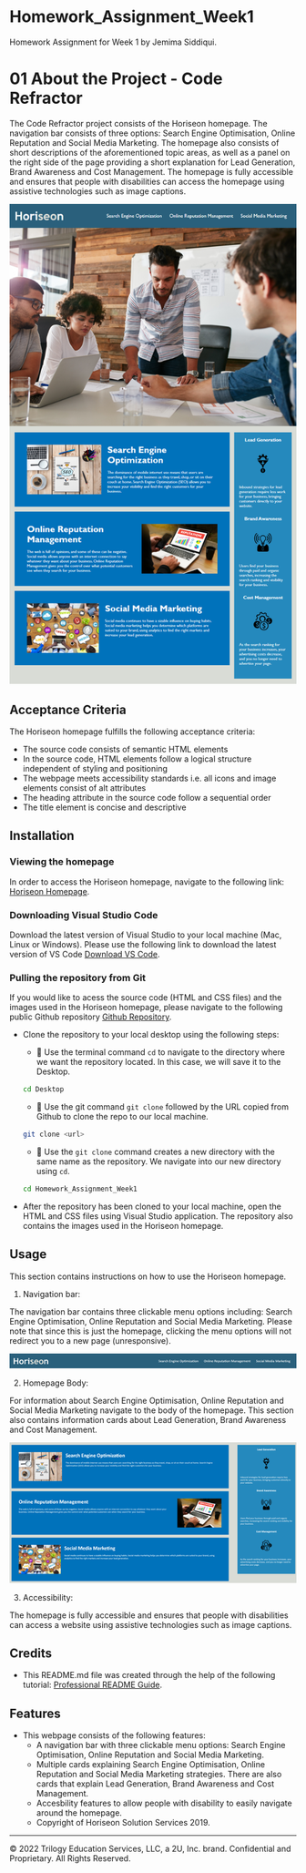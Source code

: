 # Homework_Assignment_Week1
Homework Assignment for Week 1 by Jemima Siddiqui. 

# 01 About the Project - Code Refractor 

The Code Refractor project consists of the Horiseon homepage. The navigation bar consists of three options: Search Engine Optimisation, Online Reputation and Social Media Marketing. The homepage also consists of short descriptions of the aforementioned topic areas, as well as a panel on the right side of the page providing a short explanation for Lead Generation, Brand Awareness and Cost Management. The homepage is fully accessible and ensures that people with disabilities can access the homepage using assistive technologies such as image captions. 

![The Horiseon webpage includes a navigation bar, a header image, and cards with text and images at the bottom of the page.](./assets/images/01-html-css-git-homework-demo.png)

## Acceptance Criteria

The Horiseon homepage fulfills the following acceptance criteria: 

* The source code consists of semantic HTML elements 
* In the source code, HTML elements follow a logical structure independent of styling and positioning 
* The webpage meets accessibility standards i.e. all icons and image elements consist of alt attributes 
* The heading attribute in the source code follow a sequential order 
* The title element is concise and descriptive

## Installation

### Viewing the homepage 

In order to access the Horiseon homepage, navigate to the following link: 
 [Horiseon Homepage](https://jemimasiddiqui.github.io/Homework_Assignment_Week1/). 

### Downloading Visual Studio Code 

 Download the latest version of Visual Studio to your local machine (Mac, Linux or Windows). Please use the following link to download the latest version of VS Code [Download VS Code](https://code.visualstudio.com/download). 

### Pulling the repository from Git 

If you would like to acess the source code (HTML and CSS files) and the images used in the Horiseon homepage, please navigate to the following public Github repository [Github Repository](https://github.com/JemimaSiddiqui/Homework_Assignment_Week1). 

* Clone the repository to your local desktop using the following steps:

  * 🔑 Use the terminal command `cd` to navigate to the directory where we want the repository located. In this case, we will save it to the Desktop. 

  ```bash
  cd Desktop
  ```

  * 🔑 Use the git command `git clone` followed by the URL copied from Github to clone the repo to our local machine.

  ```bash
  git clone <url>
  ```

  * 🔑 Use the `git clone` command creates a new directory with the same name as the repository. We navigate into our new directory using `cd`.

  ```bash
  cd Homework_Assignment_Week1
  ```
* After the repository has been cloned to your local machine, open the HTML and CSS files using Visual Studio application. The repository also contains the images used in the Horiseon homepage. 

## Usage 

This section contains instructions on how to use the Horiseon homepage. 

1. Navigation bar: 

The navigation bar contains three clickable menu options including: Search Engine Optimisation, Online Reputation and Social Media Marketing. Please note that since this is just the homepage, clicking the menu options will not redirect you to a new page (unresponsive). 

![Navigation Bar Image](./assets/images/navigation-bar.png)

2. Homepage Body: 

For information about Search Engine Optimisation, Online Reputation and Social Media Marketing navigate to the body of the homepage. This section also contains information cards about Lead Generation, Brand Awareness and Cost Management. 

![Homepage Body](./assets/images/homepage-body.png)

3. Accessibility: 

The homepage is fully accessible and ensures that people with disabilities can access a website using assistive technologies such as image captions. 


## Credits

* This README.md file was created through the help of the following tutorial: [Professional README Guide](https://coding-boot-camp.github.io/full-stack/github/professional-readme-guide).

## Features

* This webpage consists of the following features: 
  * A navigation bar with three clickable menu options: Search Engine Optimisation, Online Reputation and Social Media Marketing. 
  * Multiple cards explaining Search Engine Optimisation, Online Reputation and Social Media Marketing strategies. There are also cards that explain Lead Generation, Brand Awareness and Cost Management. 
  * Accesbility features to allow people with disability to easily navigate around the homepage. 
  * Copyright of Horiseon Solution Services 2019. 

---
© 2022 Trilogy Education Services, LLC, a 2U, Inc. brand. Confidential and Proprietary. All Rights Reserved.

